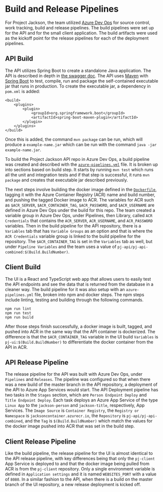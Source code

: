 # Build and Release Pipelines

For Project Jackson, the team utilized [Azure Dev Ops](https://azure.microsoft.com/en-us/services/devops/) for source control, work tracking, build and release pipelines. The build pipelines were set up for the API and for the small client application. The build artifacts were used as the kickoff point for the release pipelines for each of the deployment pipelines.

## API Build

The API utilizes Spring Boot to create a standalone Java application. The API is described in depth in [the swagger doc](../swagger.yml). The API uses [Maven](https://maven.apache.org/) with [Spring Boot](https://docs.spring.io/spring-boot/docs/current-SNAPSHOT/reference/htmlsingle/) to test, compile, run and package the self-contained executable jar that runs in production. To create the executable jar, a dependency in `pom.xml` is added:

```
<build>
    <plugins>
        <plugin>
            <groupId>org.springframework.boot</groupId>
            <artifactId>spring-boot-maven-plugin</artifactId>
        </plugin>
    </plugins>
</build>
```
Once this is added, the command `mvn package` can be run, which will produce a `example-name.jar` which can be run with the command `java -jar example-name.jar`. 

To build the Project Jackson API repo in Azure Dev Ops, a build pipeline was created and described with the [`azure-pipelines.yml`](../azure-pipelines.yml) file. It is broken up into sections based on build step. It starts by running `mvn test` which runs all the unit and integration tests and if that step is successful, it runs `mvn package` and creates that executable jar described previously. 

The next steps involve building the docker image defined in the [`Dockerfile`](../Dockerfile), tagging it with the Azure Container Registry (ACR) name and build number, and pushing the tagged Docker image to ACR. The variables for ACR such as `$ACR_SERVER`, `$ACR_CONTAINER_TAG`, `$ACR_PASSWORD`, and `$ACR_USERNAME` are defined in Azure Dev Ops under the build for this repo. The team created a variable group in Azure Dev Ops, under Pipelines, then Library, called `ACR Credentials` that contains the `ACR_SERVER`, `ACR_USERNAME`, and `ACR_PASSWORD` variables. Then in the build pipeline for the API repository, there is a `Variables` tab that has `Variable Groups` as an option and that is where the `ACR Credentials` variable group is linked to the build pipeline for the repository. The `$ACR_CONTAINER_TAG` is set in the `Variables` tab as well, but under `Pipeline Variables` and the team uses a value of `pj-api/pj-api-combined:$(Build.BuildNumber)`.  

## Client Build

The UI is a React and TypeScript web app that allows users to easily test the API endpoints and see the data that is returned from the database in a cleaner way. The build pipeline for it was also setup with an `azure-pipelines.yml` file, broken into npm and docker steps. The npm steps include linting, testing and building through the following commands.
```
npm run lint
npm run test
npm run build
```

After those steps finish successfully, a docker image is built, tagged, and pushed into ACR in the same way that the API container is dockerized. The difference is that the `$ACR_CONTAINER_TAG` variable in the UI build `Variables` is `pj-ui:$(Build.BuildNumber)` to differentiate the docker container from the API in ACR.


## API Release Pipeline

The release pipeline for the API was built with Azure Dev Ops, under `Pipelines` and `Releases`. The pipeline was configured so that when there was a new build of the master branch in the API repository, a deployment of the API to Azure App Services would start. The API Deployment pipeline has two tasks in the `Stages` section, which are `Person Endpoint Deploy` and `Title Endpoint Deploy`. Each task deploys an Azure App Service of the type `Linux App` to the `jackson-person` and `jackson-title`, respectively, App Services. The `Image Source` is `Container Registry`, the `Registry or Namespace` is `jacksoncontainer.azurecr.io`, the `Repository` is `pj-api/pj-api-combined`, and the `Tag` is `$(Build.BuildNumber)` which match the values for the docker image pushed into ACR that was set in the build step. 

## Client Release Pipeline

Like the build pipeline, the release pipeline for the UI is almost identical to the API release pipeline, with key differences being that only the `pj-client` App Service is deployed to and that the docker image being pulled from ACR is from the `pj-client` repository. Only a single environment variable is defined in `Application settings` and it is named `WEBSITES_PORT` with a value of `8080`. In a similar fashion to the API, when there is a build on the master branch of the UI repository, a new release deployment is kicked off.